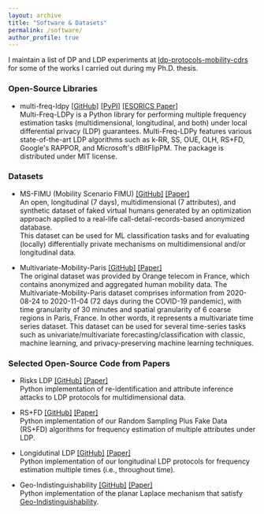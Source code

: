 ```yaml
---
layout: archive
title: "Software & Datasets"
permalink: /software/
author_profile: true
---
```


I maintain a list of DP and LDP experiments at [ldp-protocols-mobility-cdrs](https://github.com/hharcolezi/ldp-protocols-mobility-cdrs) for some of the works I carried out during my Ph.D. thesis.

### Open-Source Libraries

- multi-freq-ldpy [[GitHub]](https://github.com/hharcolezi/multi-freq-ldpy) [[PyPI]](https://pypi.org/project/multi-freq-ldpy/) [[ESORICS Paper]](https://arxiv.org/abs/2205.02648)\
Multi-Freq-LDPy is a Python library for performing multiple frequency estimation tasks (multidimensional, longitudinal, and both) under local differential privacy (LDP) guarantees. Multi-Freq-LDPy features various state-of-the-art LDP algorithms such as k-RR, SS, OUE, OLH, RS+FD, Google's RAPPOR, and Microsoft's dBitFlipPM. The package is distributed under MIT license.

### Datasets

- MS-FIMU (Mobility Scenario FIMU) [[GitHub]](https://github.com/hharcolezi/OpenMSFIMU) [[Paper]](https://doi.org/10.1109/iwcmc48107.2020.9148138)\
An open, longitudinal (7 days), multidimensional (7 attributes), and synthetic dataset of faked virtual humans generated by an optimization approach applied to a real-life call-detail-records-based anonymized database.\
This dataset can be used for ML classification tasks and for evaluating (locally) differentially private mechanisms on multidimensional and/or longitudinal data.

- Multivariate-Mobility-Paris [[GitHub]](https://github.com/hharcolezi/ldp-protocols-mobility-cdrs/blob/main/papers/%5B3%5D/ML_final_df_real.csv) [[Paper]](https://link.springer.com/article/10.1007/s00521-022-07393-0)\
The original dataset was provided by Orange telecom in France, which contains anonymized and aggregated human mobility data. The Multivariate-Mobility-Paris dataset comprises information from 2020-08-24 to 2020-11-04 (72 days during the COVID-19 pandemic), with time granularity of 30 minutes and spatial granularity of 6 coarse regions in Paris, France. In other words, it represents a multivariate time series dataset. This dataset can be used for several time-series tasks such as univariate/multivariate forecasting/classification with classic, machine learning, and privacy-preserving machine learning techniques.


### Selected Open-Source Code from Papers

- Risks LDP [[GitHub]](https://github.com/hharcolezi/risks-ldp) [[Paper]](https://arxiv.org/abs/2209.01684)\
Python implementation of re-identification and attribute inference attacks to LDP protocols for multidimensional data.

- RS+FD [[GitHub]](https://github.com/hharcolezi/ldp-protocols-mobility-cdrs/tree/main/papers/%5B2%5D) [[Paper]](https://doi.org/10.1145/3459637.3482467)\
Python implementation of our Random Sampling Plus Fake Data (RS+FD) algorithms for frequency estimation of multiple attributes under LDP.

- Longidutinal LDP [[GitHub]](https://github.com/hharcolezi/ldp-protocols-mobility-cdrs/tree/main/papers/%5B4%5D) [[Paper]](https://doi.org/10.1016/j.dcan.2022.07.003)\
Python implementation of our longitudinal LDP protocols for frequency estimation multiple times (i.e., throughout time).

- Geo-Indistinguishability [[GitHub]](https://github.com/hharcolezi/ldp-protocols-mobility-cdrs/tree/main/papers/%5B5%5D) [[Paper]](https://doi.org/10.3390/mca26030056)\
Python implementation of the planar Laplace mechanism that satisfy [Geo-Indistinguishability](https://doi.org/10.1145/2508859.2516735).
